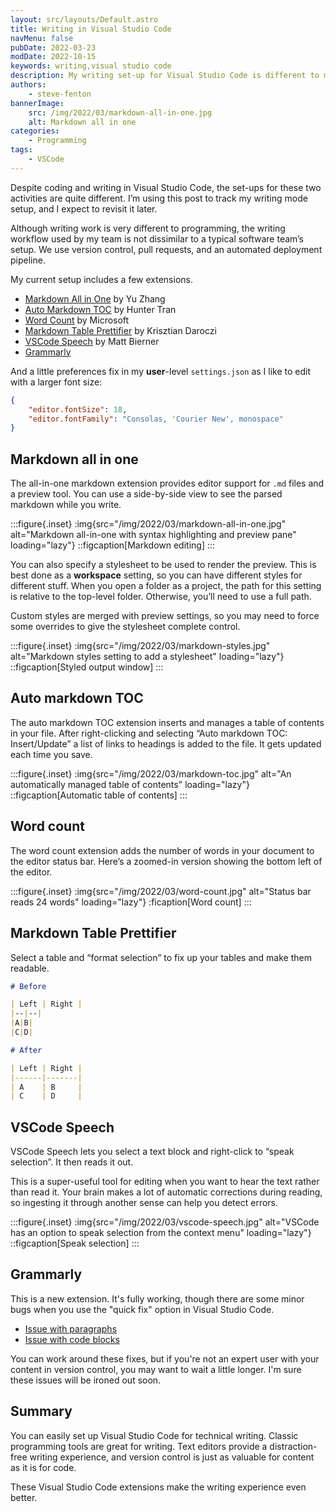 ```yaml
---
layout: src/layouts/Default.astro
title: Writing in Visual Studio Code
navMenu: false
pubDate: 2022-03-23
modDate: 2022-10-15
keywords: writing,visual studio code
description: My writing set-up for Visual Studio Code is different to my programming set-up.
authors:
    - steve-fenton
bannerImage:
    src: /img/2022/03/markdown-all-in-one.jpg
    alt: Markdown all in one
categories:
    - Programming
tags:
    - VSCode
---
```


Despite coding and writing in Visual Studio Code, the set-ups for these two activities are quite different. I’m using this post to track my writing mode setup, and I expect to revisit it later.

Although writing work is very different to programming, the writing workflow used by my team is not dissimilar to a typical software team’s setup. We use version control, pull requests, and an automated deployment pipeline.

My current setup includes a few extensions.

- [Markdown All in One](https://marketplace.visualstudio.com/items?itemName=yzhang.markdown-all-in-one) by Yu Zhang
- [Auto Markdown TOC](https://marketplace.visualstudio.com/items?itemName=huntertran.auto-markdown-toc) by Hunter Tran
- [Word Count](https://marketplace.visualstudio.com/items?itemName=ms-vscode.wordcount) by Microsoft
- [Markdown Table Prettifier](https://marketplace.visualstudio.com/items?itemName=darkriszty.markdown-table-prettify) by Krisztian Daroczi
- [VSCode Speech](https://marketplace.visualstudio.com/items?itemName=bierner.speech) by Matt Bierner
- [Grammarly](https://marketplace.visualstudio.com/items?itemName=znck.grammarly)

And a little preferences fix in my **user**-level `settings.json` as I like to edit with a larger font size:

```json
{
    "editor.fontSize": 18,
    "editor.fontFamily": "Consolas, 'Courier New', monospace"
}
```

## Markdown all in one

The all-in-one markdown extension provides editor support for `.md` files and a preview tool. You can use a side-by-side view to see the parsed markdown while you write.

:::figure{.inset}
:img{src="/img/2022/03/markdown-all-in-one.jpg" alt="Markdown all-in-one with syntax highlighting and preview pane" loading="lazy"}
::figcaption[Markdown editing]
:::

You can also specify a stylesheet to be used to render the preview. This is best done as a **workspace** setting, so you can have different styles for different stuff. When you open a folder as a project, the path for this setting is relative to the top-level folder. Otherwise, you’ll need to use a full path.

Custom styles are merged with preview settings, so you may need to force some overrides to give the stylesheet complete control.

:::figure{.inset}
:img{src="/img/2022/03/markdown-styles.jpg" alt="Markdown styles setting to add a stylesheet" loading="lazy"}
::figcaption[Styled output window]
:::

## Auto markdown TOC

The auto markdown TOC extension inserts and manages a table of contents in your file. After right-clicking and selecting “Auto markdown TOC: Insert/Update” a list of links to headings is added to the file. It gets updated each time you save.

:::figure{.inset}
:img{src="/img/2022/03/markdown-toc.jpg" alt="An automatically managed table of contents" loading="lazy"}
::figcaption[Automatic table of contents]
:::

## Word count

The word count extension adds the number of words in your document to the editor status bar. Here’s a zoomed-in version showing the bottom left of the editor.

:::figure{.inset}
:img{src="/img/2022/03/word-count.jpg" alt="Status bar reads 24 words" loading="lazy"}
:ficaption[Word count]
:::

## Markdown Table Prettifier

Select a table and “format selection” to fix up your tables and make them readable.

```markdown
# Before

| Left | Right |
|--|--|
|A|B|
|C|D|

# After

| Left | Right |
|------|-------|
| A    | B     |
| C    | D     |
```

## VSCode Speech

VSCode Speech lets you select a text block and right-click to “speak selection”. It then reads it out.

This is a super-useful tool for editing when you want to hear the text rather than read it. Your brain makes a lot of automatic corrections during reading, so ingesting it through another sense can help you detect errors.

:::figure{.inset}
:img{src="/img/2022/03/vscode-speech.jpg" alt="VSCode has an option to speak selection from the context menu" loading="lazy"}
::figcaption[Speak selection]
:::

## Grammarly

This is a new extension. It's fully working, though there are some minor bugs when you use the "quick fix" option in Visual Studio Code.

- [Issue with paragraphs](https://github.com/znck/grammarly/issues/289)
- [Issue with code blocks](https://github.com/znck/grammarly/issues/312)

You can work around these fixes, but if you're not an expert user with your content in version control, you may want to wait a little longer. I'm sure these issues will be ironed out soon.

## Summary

You can easily set up Visual Studio Code for technical writing. Classic programming tools are great for writing. Text editors provide a distraction-free writing experience, and version control is just as valuable for content as it is for code.

These Visual Studio Code extensions make the writing experience even better.